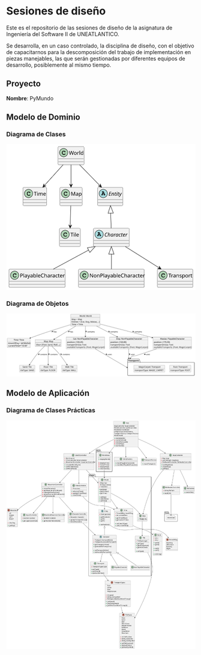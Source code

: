 # Sesiones de diseño

Este es el repositorio de las sesiones de diseño de la asignatura de Ingeniería del Software II de UNEATLANTICO.

Se desarrolla, en un caso controlado, la disciplina de diseño, con el objetivo de capacitarnos para la descomposición del trabajo de implementación en piezas manejables, las que serán gestionadas por diferentes equipos de desarrollo, posiblemente al mismo tiempo.

## Proyecto

**Nombre**: PyMundo

## Modelo de Dominio

### Diagrama de Clases

<img src="./docs//images/ModeloDeDominio-PyMundo.svg">

### Diagrama de Objetos

<img src="./docs/images/DiagramaObjetos-PyMundo.svg">

## Modelo de Aplicación

### Diagrama de Clases Prácticas

<img src="./docs/images/ClasesPracticas-PyMundo.svg">